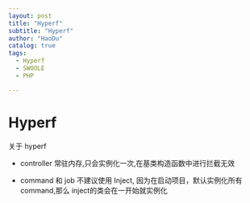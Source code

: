 ```yaml
---
layout: post
title: "Hyperf"
subtitle: "Hyperf"
author: "HaoDu"
catalog: true
tags:
  - Hyperf
  - SWOOLE
  - PHP

---
```


# Hyperf
关于 hyperf

- controller 常驻内存,只会实例化一次,在基类构造函数中进行拦截无效

- command 和 job 不建议使用 Inject, 因为在启动项目，默认实例化所有command,那么 inject的类会在一开始就实例化